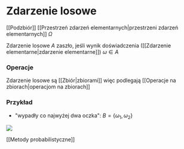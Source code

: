 # Zdarzenie losowe
[[Podzbiór]] [[Przestrzeń zdarzeń elementarnych|przestrzeni zdarzeń elementarnych]] $\Omega$

Zdarzenie losowe $A$ zaszło, jeśli wynik doświadczenia ([[Zdarzenie elementarne|zdarzenie elementarne]]) $\omega \in A$

### Operacje
Zdarzenie losowe są [[Zbiór|zbiorami]] więc podlegają [[Operacje na zbiorach|operacjom na zbiorach]]

### Przykład
- "wypadły co najwyżej dwa oczka": $B=\{\omega_1, \omega_2 \}$

![](img/zdarzenie_losowe1.PNG)

[[Metody probabilistyczne]]